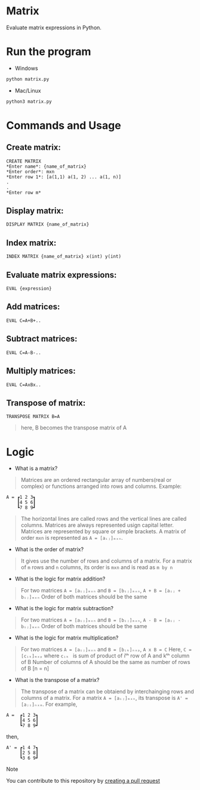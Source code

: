 # Matrix

Evaluate matrix expressions in Python.

# Run the program

- Windows
```bash
python matrix.py
```

- Mac/Linux
```bash
python3 matrix.py
```

# Commands and Usage

## Create matrix:
    CREATE MATRIX
    *Enter name*: {name_of_matrix}
    *Enter order*: mxn
    *Enter row 1*: [a(1,1) a(1, 2) ... a(1, n)]
    .
    .
    *Enter row m* 

## Display matrix:
    DISPLAY MATRIX {name_of_matrix}
        
## Index matrix:
    INDEX MATRIX {name_of_matrix} x(int) y(int)

## Evaluate matrix expressions:
    EVAL {expression}

## Add matrices:
    EVAL C=A+B+..

## Subtract matrices:
    EVAL C=A-B-..

## Multiply matrices:
    EVAL C=AxBx..

## Transpose of matrix:
    TRANSPOSE MATRIX B=A
> here, B becomes the transpose matrix of A

# Logic
- What is a matrix?

> Matrices are an ordered rectangular array of numbers(real or complex) or functions arranged into rows and columns.
Example:

```
A = ┏1 2 3┓
    ┃4 5 6┃
    ┗7 8 9┛
```

> The horizontal lines are called rows and the vertical lines are called columns.
> Matrices are always represented usign capital letter.
> Matrices are represented by square or simple brackets.
> A matrix of order `mxn` is represented as `A = [aᵢⱼ]ₘₓₙ`.


- What is the order of matrix?
> It gives use the number of rows and columns of a matrix.
> For a matrix of `m` rows and `n` columns, its order is `mxn` and is read as `m by n`


- What is the logic for matrix addition?
> For two matrices `A = [aᵢⱼ]ₘₓₙ` and `B = [bᵢⱼ]ₘₓₙ`, `A + B = [aᵢⱼ + bᵢⱼ]ₘₓₙ`
> Order of both matrices should be the same


- What is the logic for matrix subtraction?
> For two matrices `A = [aᵢⱼ]ₘₓₙ` and `B = [bᵢⱼ]ₘₓₙ`, `A - B = [aᵢⱼ - bᵢⱼ]ₘₓₙ`
> Order of both matrices should be the same

- What is the logic for matrix multiplication?
> For two matrices `A = [aᵢⱼ]ₘₓₙ` and `B = [bⱼₖ]ₙₓₚ`, `A x B = C`
> Here, `C = [cᵢₖ]ₘₓₚ` where `cᵢₖ ` is sum of product of iᵗʰ row of A and kᵗʰ column of B
> Number of columns of A should be the same as number of rows of B [n = n]

- What is the transpose of a matrix?
> The transpose of a matrix can be obtaiend by interchainging rows and columns of a matrix.
> For a matrix `A = [aᵢⱼ]ₘₓₙ`, its transpose is `A' = [aⱼᵢ]ₙₓₘ`.
> For example,

```
A =  ┏1 2 3┓
     ┃4 5 6┃
     ┗7 8 9┛
```

then,

```
A' = ┏1 4 7┓
     ┃2 5 8┃
     ┗3 6 9┛
```


> [!NOTE]
> You can contribute to this repository by [creating a pull request](https://github.com/UnrealFar/Matrix/pulls)
